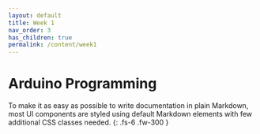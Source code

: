 ```yaml
---
layout: default
title: Week 1
nav_order: 3
has_children: true
permalink: /content/week1
---
```


# Arduino Programming

To make it as easy as possible to write documentation in plain Markdown, most UI components are styled using default Markdown elements with few additional CSS classes needed.
{: .fs-6 .fw-300 }
